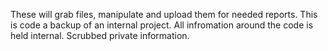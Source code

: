 These will grab files, manipulate and upload them for needed reports. 
This is code a backup of an internal project. 
All infromation around the code is held internal. Scrubbed private information. 
